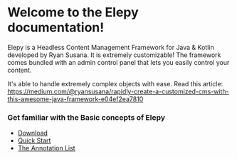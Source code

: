 # Welcome to the Elepy documentation!
Elepy is a Headless Content Management Framework for Java & Kotlin developed by Ryan Susana. It is extremely customizable! The framework comes bundled with an admin control panel that lets you easily control your content.

It's able to handle extremely complex objects with ease. Read this article: https://medium.com/@ryansusana/rapidly-create-a-customized-cms-with-this-awesome-java-framework-e04ef2ea7810

### Get familiar with the Basic concepts of Elepy
* [Download](/docs/download)
* [Quick Start](/docs/getting-acquainted-with-elepy)
* [The Annotation List](/docs/annotations)